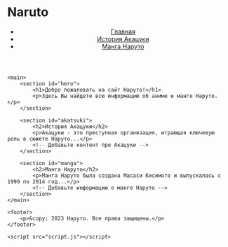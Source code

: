 # Naruto
<!DOCTYPE html>
<html lang="ru">
<head>
    <meta charset="UTF-8">
    <meta name="viewport" content="width=device-width, initial-scale=1.0">
    <title>Наруто - Официальный сайт</title>
    <link rel="stylesheet" href="style.css">
</head>
<body>
    <header>
        <nav>
            <ul>
                <li><a href="#">Главная</a></li>
                <li><a href="#">История Акацуки</a></li>
                <li><a href="#">Манга Наруто</a></li>
            </ul>
        </nav>
    </header>

    <main>
        <section id="hero">
            <h1>Добро пожаловать на сайт Наруто!</h1>
            <p>Здесь Вы найдете всю информацию об аниме и манге Наруто.</p>
        </section>

        <section id="akatsuki">
            <h2>История Акацуки</h2>
            <p>Акацуки - это преступная организация, играющая ключевую роль в сюжете Наруто...</p>
            <!-- Добавьте контент про Акацуки -->
        </section>

        <section id="manga">
            <h2>Манга Наруто</h2>
            <p>Манга Наруто была создана Масаси Кисимото и выпускалась с 1999 по 2014 год...</p>
            <!-- Добавьте информацию о манге Наруто -->
        </section>
    </main>

    <footer>
        <p>&copy; 2023 Наруто. Все права защищены.</p>
    </footer>

    <script src="script.js"></script>
</body>
</html>
